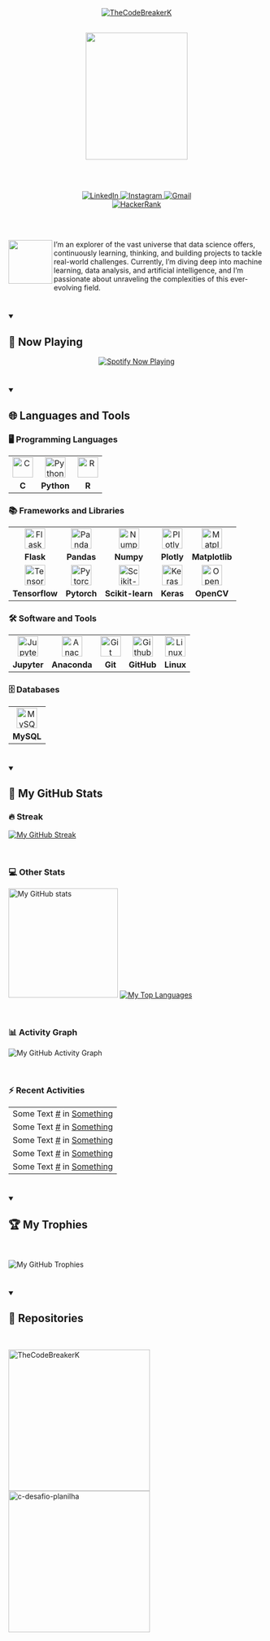 <!-- Title Section -->
<p id="title" align="center">
  <a href="https://github.com/TheCodeBreakerK">
    <!-- Image Title (personal banner or logo) -->
    <img src="https://github.com/user-attachments/assets/3f1d92be-e474-4308-a817-810906a76739" alt="TheCodeBreakerK"/>
  </a>
</p>

<br/>

<!-- Header Section -->
<div id="header" align="center">
  <!-- Gif of Dark Souls Bonfire (https://tenor.com/pt-BR/view/dark-souls-bonfire-gif-20055180) -->
  <img src="https://media.tenor.com/drxH1lO9cfEAAAAi/dark-souls-bonfire.gif" width="200" height="250"/>
  
  <br/><br/>

  <!-- Social Media Icons -->
  <div id="social-media">
    <a href="https://www.linkedin.com/in/kelvin-moreira-5a281a282/">
      <!-- LinkedIn Badge -->
      <img src="https://img.shields.io/badge/LinkedIn-0077B5?style=for-the-badge&logo=linkedin&logoColor=white" alt="LinkedIn">
    </a>
    <a href="#">
      <!-- Instagram Badge -->
      <img src="https://img.shields.io/badge/Instagram-E4405F?style=for-the-badge&logo=instagram&logoColor=white" alt="Instagram">
    </a>
    <a href="mailto:kelvin20mso@gmail.com">
      <!-- Gmail Badge -->
      <img src="https://img.shields.io/badge/Gmail-D14836?style=for-the-badge&logo=gmail&logoColor=white" alt="Gmail">
    </a>
    <br/>
    <a href="https://www.hackerrank.com/profile/kelvin20mso">
      <!-- HackerRank Badge -->
      <img src="https://img.shields.io/badge/-Hackerrank-2EC866?style=for-the-badge&logo=HackerRank&logoColor=white" alt="HackerRank">
    </a>
  </div>
</div>

<br/><br/>

<!-- GIF and Intro Text -->
<div align="center">
  <!-- Gif of Solaire of Astora (https://imgur.com/AflEm7k) -->
  <img align="left" src="https://i.imgur.com/AflEm7k.gif" width="86" height="86" align="left">
  <!-- Introductory Text -->
  <p align="left">
    I’m an explorer of the vast universe that data science offers, continuously learning, thinking, and building projects to tackle real-world challenges. 
    Currently, I’m diving deep into machine learning, data analysis, and artificial intelligence, and I’m passionate about unraveling the complexities of this ever-evolving field.
  </p>
</div>

<!-- Separator -->
#

<!-- Spotify Music Section -->
<details open>
  <summary><h2>🎵 Now Playing</h2></summary>
  
  <div align="center">
    <!-- Clickable link that redirects to Spotify -->
    <a href="https://spotify-github-profile.kittinanx.com/api/view?uid=31lexev2joro2hk35jqyggfmzsei&redirect=true">
      <!-- Image generated by the API showing the current Spotify status -->
      <img src="https://spotify-github-profile.kittinanx.com/api/view?uid=31lexev2joro2hk35jqyggfmzsei&cover_image=true&theme=novatorem&show_offline=false&background_color=0d1117&border_color=ffffff&interchange=true&bar_color=53b14f&bar_color_cover=true" alt="Spotify Now Playing"/> 
    </a>
  </div>
</details>


<!-- Separator -->
#

<!-- Languages and Tools Section -->
<details open>
  <summary><h2>🌐 Languages and Tools</h2></summary>

  <!-- Programming Languages Section -->
  ### 🖥️ Programming Languages
  <table>
    <tr>
      <td align="center"><img alt="C" width="40px" src="https://cdn.jsdelivr.net/gh/devicons/devicon/icons/c/c-original.svg"/></td>
      <td align="center"><img alt="Python" width="40px" src="https://cdn.jsdelivr.net/gh/devicons/devicon/icons/python/python-original.svg"/></td>
      <td align="center"><img alt="R" width="40px" src="https://cdn.jsdelivr.net/gh/devicons/devicon/icons/r/r-original.svg"/></td>
    </tr>
    <tr>
      <td align="center"><b>C</b></td>
      <td align="center"><b>Python</b></td>
      <td align="center"><b>R</b></td>
    </tr>
  </table>

  <!-- Frameworks and Libraries Section -->
  ### 📚 Frameworks and Libraries
  <table>
    <tr>
      <td align="center"><img alt="Flask" width="40px" src="https://cdn.jsdelivr.net/gh/devicons/devicon@latest/icons/flask/flask-original.svg"/></td>
      <td align="center"><img alt="Pandas" width="40px" src="https://cdn.jsdelivr.net/gh/devicons/devicon/icons/pandas/pandas-original.svg"/></td>
      <td align="center"><img alt="Numpy" width="40px" src="https://cdn.jsdelivr.net/gh/devicons/devicon/icons/numpy/numpy-original.svg"/></td>
      <td align="center"><img alt="Plotly" width="40px" src="https://cdn.jsdelivr.net/gh/devicons/devicon/icons/plotly/plotly-original.svg"/></td>
      <td align="center"><img alt="Matplotlib" width="40px" src="https://cdn.jsdelivr.net/gh/devicons/devicon/icons/matplotlib/matplotlib-original.svg"/></td>
    </tr>
    <tr>
      <td align="center"><b>Flask</b></td>
      <td align="center"><b>Pandas</b></td>
      <td align="center"><b>Numpy</b></td>
      <td align="center"><b>Plotly</b></td>
      <td align="center"><b>Matplotlib</b></td>
    </tr>
    <tr>
      <td align="center"><img alt="Tensorflow" width="40px" src="https://cdn.jsdelivr.net/gh/devicons/devicon/icons/tensorflow/tensorflow-original.svg"/></td>
      <td align="center"><img alt="Pytorch" width="40px" src="https://cdn.jsdelivr.net/gh/devicons/devicon/icons/pytorch/pytorch-original.svg"/></td>
      <td align="center"><img alt="Scikit-learn" width="40px" src="https://cdn.jsdelivr.net/gh/devicons/devicon/icons/scikitlearn/scikitlearn-original.svg"/></td>
      <td align="center"><img alt="Keras" width="40px" src="https://cdn.jsdelivr.net/gh/devicons/devicon/icons/keras/keras-original.svg"/></td>
      <td align="center"><img alt="OpenCV" width="40px" src="https://cdn.jsdelivr.net/gh/devicons/devicon/icons/opencv/opencv-original.svg"/></td>
    </tr>
    <tr>
      <td align="center"><b>Tensorflow</b></td>
      <td align="center"><b>Pytorch</b></td>
      <td align="center"><b>Scikit-learn</b></td>
      <td align="center"><b>Keras</b></td>
      <td align="center"><b>OpenCV</b></td>
    </tr>
  </table>

  <!-- Software and Tools Section -->
  ### 🛠️ Software and Tools
  <table>
    <tr>
      <td align="center"><img alt="Jupyter" width="40px" src="https://cdn.jsdelivr.net/gh/devicons/devicon/icons/jupyter/jupyter-original.svg"/></td>
      <td align="center"><img alt="Anaconda" width="40px" src="https://cdn.jsdelivr.net/gh/devicons/devicon/icons/anaconda/anaconda-original.svg"/></td>
      <td align="center"><img alt="Git" width="40px" src="https://cdn.jsdelivr.net/gh/devicons/devicon/icons/git/git-original.svg"/></td>
      <td align="center"><img alt="Github" width="40px" src="https://cdn.jsdelivr.net/gh/devicons/devicon/icons/github/github-original.svg"/></td>
      <td align="center"><img alt="Linux" width="40px" src="https://cdn.jsdelivr.net/gh/devicons/devicon/icons/linux/linux-original.svg"/></td>
    </tr>
    <tr>
      <td align="center"><b>Jupyter</b></td>
      <td align="center"><b>Anaconda</b></td>
      <td align="center"><b>Git</b></td>
      <td align="center"><b>GitHub</b></td>
      <td align="center"><b>Linux</b></td>
    </tr>
  </table>

  <!-- Databases Section -->
  ### 🗄️ Databases
  <table>
    <tr>
      <td align="center"><img alt="MySQL" width="40px" src="https://cdn.jsdelivr.net/gh/devicons/devicon/icons/mysql/mysql-original.svg"/></td>
    </tr>
    <tr>
      <td align="center"><b>MySQL</b></td>
    </tr>
  </table>
</details>

<!-- Separator -->
#

<details open>
  <!-- Summary header for GitHub Stats section -->
  <summary><h2>🔎 My GitHub Stats</h2></summary>
  
  ### 🔥 Streak
  <!-- GitHub Streak Section -->
  <p align="left">
    <!-- GitHub Streak stats, displays user's GitHub streak (consecutive days of activity) -->
    <a href="https://git.io/streak-stats">
      <img src="https://streak-stats.demolab.com?user=TheCodeBreakerK&theme=dracula&border_radius=5.0&hide_border=true" alt="My GitHub Streak" />
    </a>
  </p>
  
  <br/>

  ### 💻 Other Stats
  <!-- GitHub Stats and Top Languages Section -->
  <p align="left">
    <!-- GitHub Stats (Left) displays general GitHub stats (e.g., contributions, stars, forks) -->
    <img src="https://github-readme-stats.vercel.app/api?username=TheCodeBreakerK&show_icons=true&theme=dracula&border_radius=5.0&hide_border=true" alt="My GitHub stats" height="215" />
    <!-- Top Languages (Right) shows the most frequently used programming languages in user's repos -->
    <a href="https://github.com/anuraghazra/github-readme-stats">
      <img src="https://github-readme-stats.vercel.app/api/top-langs/?username=TheCodeBreakerK&layout=donut&theme=dracula&border_radius=5.0&hide_border=true&margin-w=35" alt="My Top Languages" />
    </a>
  </p>
  
  <br/>

  ### 📊 Activity Graph
  <!-- GitHub Activity Graph -->
  <!-- Displays a graph of the user's GitHub activity over time -->
  <p align="left">
    <img src="https://github-readme-activity-graph.vercel.app/graph?username=TheCodeBreakerK&bg_color=282A36ff&color=ffffff&line=FF79C6ff&point=BD93F9ff&area=true&radius=5.0&hide_border=true" alt="My GitHub Activity Graph" />
  </p>

  <br/>
  
  ### :zap: Recent Activities
  <!--START_SECTION:activity-->
  <table>
    <tr>
      <td> Some Text <a href="">#</a> in <a href="">Something</a></td>
    </tr>
    <tr>
      <td> Some Text <a href="">#</a> in <a href="">Something</a></td>
    </tr>
    <tr>
      <td> Some Text <a href="">#</a> in <a href="">Something</a></td>
    </tr>
    <tr>
      <td> Some Text <a href="">#</a> in <a href="">Something</a></td>
    </tr>
    <tr>
      <td> Some Text <a href="">#</a> in <a href="">Something</a></td>
    </tr>
  </table>
  <!--END_SECTION:activity-->
</details>

<!-- Separator -->
#

<details open>
  <!-- Summary header for GitHub Trophies section -->
  <summary><h2>🏆 My Trophies</h2></summary>
  
  <br/>
  
  <!-- GitHub Trophies Section -->
  <p align="left">
    <!-- Trophies link displays user's GitHub achievements as trophies -->
    <img src="https://github-profile-trophy.vercel.app/?username=TheCodeBreakerK&margin-w=15&theme=dracula&no-frame=true" alt="My GitHub Trophies" />
  </p>
</details>

<!-- Separator -->
#

<details open>
  <!-- Summary header for GitHub Repositories section -->
  <summary><h2>📂 Repositories</h2></summary>
  
  <br/>
  
  <p align="left">
    <a href="https://github.com/TheCodeBreakerK/TheCodeBreakerK"><img width="278" src="https://github-readme-stats.vercel.app/api/pin/?username=TheCodeBreakerK&repo=TheCodeBreakerK&theme=dracula&hide_border=true&icon_color=F8D866&show_icons=false" alt="TheCodeBreakerK"></a>
    <a href="https://github.com/TheCodeBreakerK/c-desafio-planilha"><img width="278" src="https://github-readme-stats.vercel.app/api/pin/?username=TheCodeBreakerK&repo=c-desafio-planilha&theme=dracula&hide_border=true&icon_color=F8D866&show_icons=false" alt="c-desafio-planilha"></a>
  </p>
</details>
